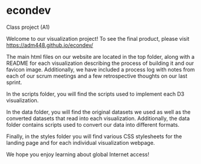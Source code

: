 # econdev
Class project (A1)

Welcome to our visualization project! To see the final product, please visit https://adm448.github.io/econdev/

The main html files on our website are located in the top folder, along with a README for each visualization describing the process 
of building it and our favicon image. Additionally, we have included a process log with notes from each of our scrum meetings and a 
few retrospective thoughts on our last sprint.

In the scripts folder, you will find the scripts used to implement each D3 visualization.

In the data folder, you will find the original datasets we used as well as the converted datasets that read into each visualization. 
Additionally, the data folder contains scripts used to convert our data into different formats.

Finally, in the styles folder you will find various CSS stylesheets for the landing page and for each individual visualization webpage.

We hope you enjoy learning about global Internet access!
